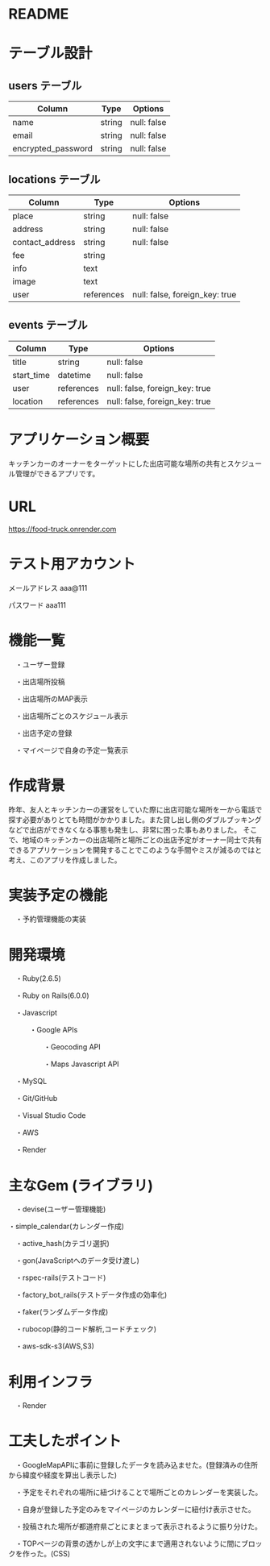 # README

# テーブル設計


## users テーブル

| Column             | Type   | Options     |
| ------------------ | ------ | ----------- |
| name               | string | null: false |
| email              | string | null: false |
| encrypted_password | string | null: false |




## locations テーブル

| Column             | Type       | Options                        |
| ------------------ | ---------- | ------------------------------ |
| place              | string     | null: false                    |
| address            | string     | null: false                    |
| contact_address    | string     | null: false                    |
| fee                | string     |                                |
| info               | text       |                                |
| image              | text       |                                |
| user               | references | null: false, foreign_key: true |


## events テーブル

| Column             | Type       | Options                        |
| ------------------ | ---------- | ------------------------------ |
| title              | string     | null: false                    |
| start_time         | datetime   | null: false                    |
| user               | references | null: false, foreign_key: true |
| location           | references | null: false, foreign_key: true |


# アプリケーション概要
キッチンカーのオーナーをターゲットにした出店可能な場所の共有とスケジュール管理ができるアプリです。

# URL
https://food-truck.onrender.com

# テスト用アカウント
メールアドレス   aaa@111

パスワード      aaa111

# 機能一覧
　・ユーザー登録

　・出店場所投稿

　・出店場所のMAP表示

　・出店場所ごとのスケジュール表示

　・出店予定の登録

　・マイページで自身の予定一覧表示

# 作成背景
昨年、友人とキッチンカーの運営をしていた際に出店可能な場所を一から電話で探す必要がありとても時間がかかりました。また貸し出し側のダブルブッキングなどで出店ができなくなる事態も発生し、非常に困った事もありました。
そこで、地域のキッチンカーの出店場所と場所ごとの出店予定がオーナー同士で共有できるアプリケーションを開発することでこのような手間やミスが減るのではと考え、このアプリを作成しました。


# 実装予定の機能

　・予約管理機能の実装

# 開発環境
　・Ruby(2.6.5)

　・Ruby on Rails(6.0.0)

　・Javascript

　　　・Google APIs

　　　　　・Geocoding API

　　　　　・Maps Javascript API

　・MySQL

　・Git/GitHub

　・Visual Studio Code

　・AWS

　・Render

# 主なGem (ライブラリ)
　・devise(ユーザー管理機能)

 ・simple_calendar(カレンダー作成)

　・active_hash(カテゴリ選択)

　・gon(JavaScriptへのデータ受け渡し)

　・rspec-rails(テストコード)

　・factory_bot_rails(テストデータ作成の効率化)

　・faker(ランダムデータ作成)

　・rubocop(静的コード解析,コードチェック)

　・aws-sdk-s3(AWS,S3)

# 利用インフラ
　・Render

# 工夫したポイント
　・GoogleMapAPIに事前に登録したデータを読み込ませた。(登録済みの住所から緯度や経度を算出し表示した)

　・予定をそれぞれの場所に紐づけることで場所ごとのカレンダーを実装した。

　・自身が登録した予定のみをマイページのカレンダーに紐付け表示させた。

　・投稿された場所が都道府県ごとにまとまって表示されるように振り分けた。

　・TOPページの背景の透かしが上の文字にまで適用されないように間にブロックを作った。(CSS)